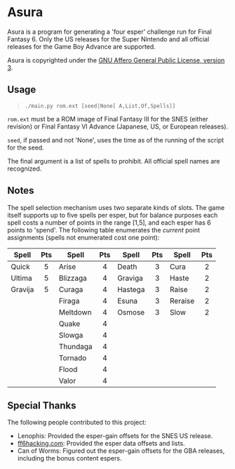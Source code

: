 # Asura

Asura is a program for generating a 'four esper' challenge run for Final Fantasy 6. Only the US releases for the Super Nintendo and all official releases for the Game Boy Advance are supported.

Asura is copyrighted under the [GNU Affero General Public License, version 3](https://www.gnu.org/licenses/agpl-3.0.en.html).

## Usage

> `./main.py rom.ext [seed|None[ A,List,Of,Spells]]`

`rom.ext` must be a ROM image of Final Fantasy III for the SNES (either revision) or Final Fantasy VI Advance (Japanese, US, or European releases).

`seed`, if passed and not 'None', uses the time as of the running of the script for the seed.

The final argument is a list of spells to prohibit. All official spell names are recognized.

## Notes

The spell selection mechanism uses two separate kinds of slots. The game itself supports up to five spells per esper, but for balance purposes each spell costs a number of points in the range [1,5], and each esper has 6 points to 'spend'. The following table enumerates the *current* point assignments (spells not enumerated cost one point):

<table>
    <thead>
        <tr><th>Spell</th><th>Pts</th><th>Spell</th><th>Pts</th><th>Spell</th><th>Pts</th><th>Spell</th><th>Pts</th></tr>
    </thead>
    <tbody>
        <tr><td>Quick</td><td align="center">5</td>
            <td>Arise</td><td align="center">4</td>
            <td>Death</td><td align="center">3</td>
            <td>Cura</td><td align="center">2</td></tr>
        <tr><td>Ultima</td><td align="center">5</td>
            <td>Blizzaga</td><td align="center">4</td>
            <td>Graviga</td><td align="center">3</td>
            <td>Haste</td><td align="center">2</td></tr>
        <tr><td>Gravija</td><td align="center">5</td>
            <td>Curaga</td><td align="center">4</td>
            <td>Hastega</td><td align="center">3</td>
            <td>Raise</td><td align="center">2</td></tr>
        <tr><td colspan="2"></td>
            <td>Firaga</td><td align="center">4</td>
            <td>Esuna</td><td align="center">3</td>
            <td>Reraise</td><td align="center">2</td></tr>
        <tr><td colspan="2"></td>
            <td>Meltdown</td><td align="center">4</td>
            <td>Osmose</td><td align="center">3</td>
            <td>Slow</td><td align="center">2</td></tr>
        <tr><td colspan="2"></td>
            <td>Quake</td><td align="center">4</td>
            <td colspan="4"></td></tr>
        <tr><td colspan="2"></td>
            <td>Slowga</td><td align="center">4</td>
            <td colspan="4"></td></tr>
        <tr><td colspan="2"></td>
            <td>Thundaga</td><td align="center">4</td>
            <td colspan="4"></td></tr>
        <tr><td colspan="2"></td>
            <td>Tornado</td><td align="center">4</td>
            <td colspan="4"></td></tr>
        <tr><td colspan="2"></td>
            <td>Flood</td><td align="center">4</td>
            <td colspan="4"></td></tr>
        <tr><td colspan="2"></td>
            <td>Valor</td><td align="center">4</td>
            <td colspan="4"></td></tr>
    </tbody>
</table>

## Special Thanks

The following people contributed to this project:

* Lenophis: Provided the esper-gain offsets for the SNES US release.
* [ff6hacking.com](https://ff6hacking.com): Provided the esper data offsets and lists.
* Can of Worms: Figured out the esper-gain offsets for the GBA releases, including the bonus content espers.